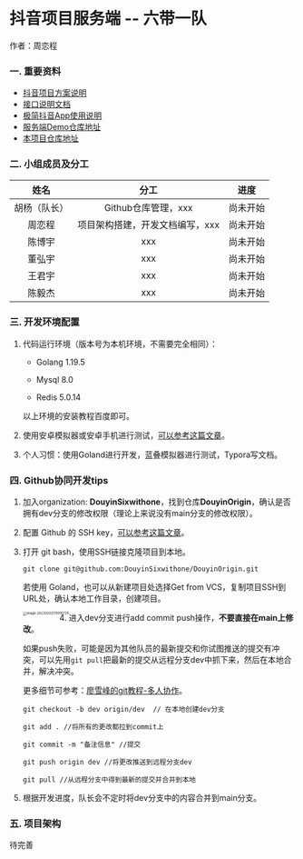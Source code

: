 # 抖音项目服务端 -- 六带一队

作者：周恋程

### 一. 重要资料

- [抖音项目方案说明](https://bytedance.feishu.cn/docs/doccnKrCsU5Iac6eftnFBdsXTof)
- [接口说明文档](https://www.apifox.cn/apidoc/shared-09d88f32-0b6c-4157-9d07-a36d32d7a75c/api-50707523)
- [极简抖音App使用说明](https://bytedance.feishu.cn/docs/doccnM9KkBAdyDhg8qaeGlIz7S7)
- [服务端Demo仓库地址](https://github.com/RaymondCode/simple-demo)
- [本项目仓库地址](https://github.com/DouyinSixwithone/DouyinOrigin)

### 二. 小组成员及分工

|     姓名     |              分工               |   进度   |
| :----------: | :-----------------------------: | :------: |
| 胡杨（队长） |       Github仓库管理，xxx       | 尚未开始 |
|    周恋程    | 项目架构搭建，开发文档编写，xxx | 尚未开始 |
|    陈博宇    |               xxx               | 尚未开始 |
|    董弘宇    |               xxx               | 尚未开始 |
|    王君宇    |               xxx               | 尚未开始 |
|    陈毅杰    |               xxx               | 尚未开始 |

### 三. 开发环境配置

1. 代码运行环境（版本号为本机环境，不需要完全相同）：

   - Golang 1.19.5

   - Mysql 8.0

   - Redis 5.0.14

   以上环境的安装教程百度即可。

3. 使用安卓模拟器或安卓手机进行测试，[可以参考这篇文章](https://juejin.cn/post/7192600701745233979)。

4. 个人习惯：使用Goland进行开发，蓝叠模拟器进行测试，Typora写文档。

### 四. Github协同开发tips

1. 加入organization: **DouyinSixwithone**，找到仓库**DouyinOrigin**，确认是否拥有dev分支的修改权限（理论上来说没有main分支的修改权限）。

2. 配置 Github 的 SSH key，[可以参考这篇文章](https://blog.csdn.net/zhouzhiwengang/article/details/122247683)。

3. 打开 git bash，使用SSH链接克隆项目到本地。

   ```shell
   git clone git@github.com:DouyinSixwithone/DouyinOrigin.git
   ```

   若使用 Goland，也可以从新建项目处选择Get from VCS，复制项目SSH到URL处，确认本地工作目录，创建项目。

   <img src="https://raw.githubusercontent.com/Leng-Chu/picture/main/2023/02/upgit_20230203_1675430178.png" alt="image-20230203170910729" style="zoom:40%;float:left;" />

4. 进入dev分支进行add commit push操作，**不要直接在main上修改**。

   如果push失败，可能是因为其他队员的最新提交和你试图推送的提交有冲突，可以先用`git pull`把最新的提交从远程分支dev中抓下来，然后在本地合并，解决冲突。

   更多细节可参考：[廖雪峰的git教程-多人协作](https://www.liaoxuefeng.com/wiki/896043488029600/900375748016320)。

   ```shell
   git checkout -b dev origin/dev  // 在本地创建dev分支
   
   git add . //将所有的更改都拉到commit上
   
   git commit -m "备注信息" //提交
   
   git push origin dev //将更改推送到远程分支dev
   
   git pull //从远程分支中得到最新的提交并合并到本地
   ```

5. 根据开发进度，队长会不定时将dev分支中的内容合并到main分支。

### 五. 项目架构

待完善
